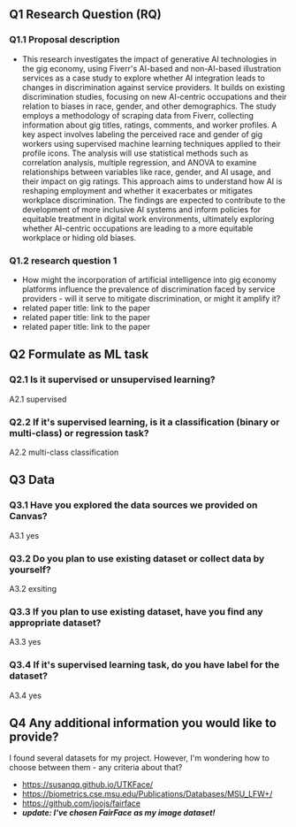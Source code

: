 ## Q1 Research Question (RQ)
### Q1.1 Proposal description
- This research investigates the impact of generative AI technologies in the gig economy, using Fiverr's AI-based and non-AI-based illustration services as a case study to explore whether AI integration leads to changes in discrimination against service providers. It builds on existing discrimination studies, focusing on new AI-centric occupations and their relation to biases in race, gender, and other demographics. The study employs a methodology of scraping data from Fiverr, collecting information about gig titles, ratings, comments, and worker profiles. A key aspect involves labeling the perceived race and gender of gig workers using supervised machine learning techniques applied to their profile icons. The analysis will use statistical methods such as correlation analysis, multiple regression, and ANOVA to examine relationships between variables like race, gender, and AI usage, and their impact on gig ratings. This approach aims to understand how AI is reshaping employment and whether it exacerbates or mitigates workplace discrimination. The findings are expected to contribute to the development of more inclusive AI systems and inform policies for equitable treatment in digital work environments, ultimately exploring whether AI-centric occupations are leading to a more equitable workplace or hiding old biases.

### Q1.2 research question 1
- How might the incorporation of artificial intelligence into gig economy platforms influence the prevalence of discrimination faced by service providers - will it serve to mitigate discrimination, or might it amplify it?
 - related paper title: link to the paper
 - related paper title: link to the paper
 - related paper title: link to the paper

## Q2 Formulate as ML task
### Q2.1 Is it supervised or unsupervised learning?
A2.1 supervised

### Q2.2 If it's supervised learning, is it a classification (binary or multi-class) or regression task?
A2.2 multi-class classification

## Q3 Data
### Q3.1 Have you explored the data sources we provided on Canvas?
A3.1 yes

### Q3.2 Do you plan to use existing dataset or collect data by yourself?
A3.2 exsiting

### Q3.3 If you plan to use existing dataset, have you find any appropriate dataset?
A3.3 yes

### Q3.4 If it's supervised learning task, do you have label for the dataset?
A3.4 yes

## Q4 Any additional information you would like to provide?
I found several datasets for my project. However, I'm wondering how to choose between them - any criteria about that?

- https://susanqq.github.io/UTKFace/
- https://biometrics.cse.msu.edu/Publications/Databases/MSU_LFW+/
- https://github.com/joojs/fairface
- ***update: I've chosen FairFace as my image dataset!***

